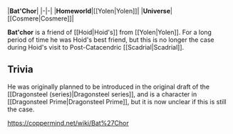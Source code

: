 |**Bat'Chor**|
|-|-|
|**Homeworld**|[[Yolen\|Yolen]]|
|**Universe**|[[Cosmere\|Cosmere]]|

**Bat'chor** is a friend of [[Hoid\|Hoid's]] from [[Yolen\|Yolen]]. For a long period of time he was Hoid's best friend, but this is no longer the case during Hoid's visit to Post-Catacendric [[Scadrial\|Scadrial]].

## Trivia
He was originally planned to be introduced in the original draft of the [[Dragonsteel (series)\|Dragonsteel series]], and is a character in [[Dragonsteel Prime\|Dragonsteel Prime]], but it is now unclear if this is still the case.


https://coppermind.net/wiki/Bat%27Chor